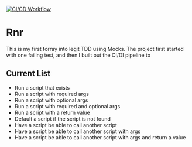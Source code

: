 [![CI/CD Workflow](https://github.com/Tiptup300/Tiptup300.Rnr/actions/workflows/ci-cd-workflow.yml/badge.svg)](https://github.com/Tiptup300/Tiptup300.Rnr/actions/workflows/ci-cd-workflow.yml)

# Rnr

This is my first forray into legit TDD using Mocks. The project first started with one failing test, and then I built out the CI/DI pipeline to 

## Current List

 - Run a script that exists
 - Run a script with required args
 - Run a script with optional args
 - Run a script with required and optional args
 - Run a script with a return value
 - Default a script if the script is not found
 - Have a script be able to call another script
 - Have a script be able to call another script with args
 - Have a script be able to call another script with args and return a value

 ## 